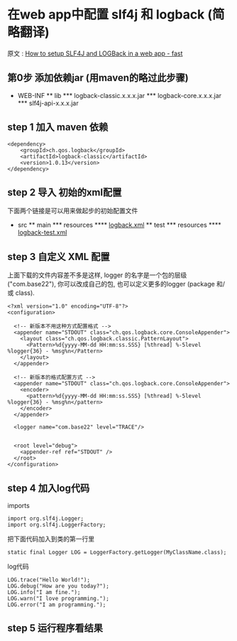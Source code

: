 # 在web app中配置 slf4j 和 logback (简略翻译)
原文 : [How to setup SLF4J and LOGBack in a web app - fast][1]

## 第0步 添加依赖jar (用maven的略过此步骤)

* WEB-INF
** lib
*** logback-classic.x.x.x.jar
*** logback-core.x.x.x.jar
*** slf4j-api-x.x.x.jar

## step 1 加入 maven 依赖

	<dependency>
	    <groupId>ch.qos.logback</groupId>
	    <artifactId>logback-classic</artifactId>
	    <version>1.0.13</version>
	</dependency>
## step 2 导入 初始的xml配置
下面两个链接是可以用来做起步的初始配置文件 

* src
** main
*** resources
**** [logback.xml][2]
** test
*** resources
**** [logback-test.xml][3]

## step 3 自定义 XML 配置
上面下载的文件内容差不多是这样, logger 的名字是一个包的层级  ("com.base22"), 你可以改成自己的包, 也可以定义更多的logger (package 和/或 class).

	<?xml version="1.0" encoding="UTF-8"?>
	<configuration>

	  <!-- 新版本不用这种方式配置格式 -->
	  <appender name="STDOUT" class="ch.qos.logback.core.ConsoleAppender">
	    <layout class="ch.qos.logback.classic.PatternLayout">
	      <Pattern>%d{yyyy-MM-dd HH:mm:ss.SSS} [%thread] %-5level %logger{36} - %msg%n</Pattern>
	    </layout>
	  </appender>

      <!-- 新版本的格式配置方式 -->
	  <appender name="STDOUT" class="ch.qos.logback.core.ConsoleAppender">
	    <encoder>
	      <pattern>%d{yyyy-MM-dd HH:mm:ss.SSS} [%thread] %-5level %logger{36} - %msg%n</pattern>
	    </encoder>
	  </appender>
	  
	  <logger name="com.base22" level="TRACE"/>
	  

	  <root level="debug">
	    <appender-ref ref="STDOUT" />
	  </root>
	</configuration>

## step 4 加入log代码 
imports

	import org.slf4j.Logger;
	import org.slf4j.LoggerFactory;
把下面代码加入到类的第一行里

	static final Logger LOG = LoggerFactory.getLogger(MyClassName.class);

log代码

	LOG.trace("Hello World!");
	LOG.debug("How are you today?");
	LOG.info("I am fine.");
	LOG.warn("I love programming.");
	LOG.error("I am programming.");

## step 5 运行程序看结果

[1]: https://wiki.base22.com/display/btg/How+to+setup+SLF4J+and+LOGBack+in+a+web+app+-+fast
[2]: https://wiki.base22.com/download/attachments/35488048/logback.xml?version=1&modificationDate=1261291177000&api=v2
[3]: https://wiki.base22.com/download/attachments/35488048/logback-test.xml?version=1&modificationDate=1261291177000&api=v2

